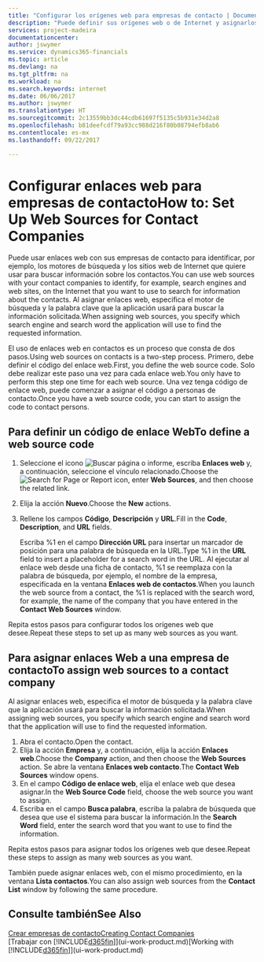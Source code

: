 ```yaml
---
title: "Configurar los orígenes web para empresas de contacto | Documentos de Microsoft"
description: "Puede definir sus orígenes web o de Internet y asignarlos a una empresa de contacto para identificar cómo desea buscar la información de sus contactos."
services: project-madeira
documentationcenter: 
author: jswymer
ms.service: dynamics365-financials
ms.topic: article
ms.devlang: na
ms.tgt_pltfrm: na
ms.workload: na
ms.search.keywords: internet
ms.date: 06/06/2017
ms.author: jswymer
ms.translationtype: HT
ms.sourcegitcommit: 2c13559bb3dc44cdb61697f5135c5b931e34d2a8
ms.openlocfilehash: b81deefcdf79a93cc988d216f80b08794efb8ab6
ms.contentlocale: es-mx
ms.lasthandoff: 09/22/2017

---
```

# <a name="how-to-set-up-web-sources-for-contact-companies"></a><span data-ttu-id="aba67-103">Configurar enlaces web para empresas de contacto</span><span class="sxs-lookup"><span data-stu-id="aba67-103">How to: Set Up Web Sources for Contact Companies</span></span>
<span data-ttu-id="aba67-104">Puede usar enlaces web con sus empresas de contacto para identificar, por ejemplo, los motores de búsqueda y los sitios web de Internet que quiere usar para buscar información sobre los contactos.</span><span class="sxs-lookup"><span data-stu-id="aba67-104">You can use web sources with your contact companies to identify, for example, search engines and web sites, on the Internet that you want to use to search for information about the contacts.</span></span> <span data-ttu-id="aba67-105">Al asignar enlaces web, especifica el motor de búsqueda y la palabra clave que la aplicación usará para buscar la información solicitada.</span><span class="sxs-lookup"><span data-stu-id="aba67-105">When assigning web sources, you specify which search engine and search word the application will use to find the requested information.</span></span>

<span data-ttu-id="aba67-106">El uso de enlaces web en contactos es un proceso que consta de dos pasos.</span><span class="sxs-lookup"><span data-stu-id="aba67-106">Using web sources on contacts is a two-step process.</span></span> <span data-ttu-id="aba67-107">Primero, debe definir el código del enlace web.</span><span class="sxs-lookup"><span data-stu-id="aba67-107">First, you define the web source code.</span></span> <span data-ttu-id="aba67-108">Solo debe realizar este paso una vez para cada enlace web.</span><span class="sxs-lookup"><span data-stu-id="aba67-108">You only have to perform this step one time for each web source.</span></span> <span data-ttu-id="aba67-109">Una vez tenga código de enlace web, puede comenzar a asignar el código a personas de contacto.</span><span class="sxs-lookup"><span data-stu-id="aba67-109">Once you have a web source code, you can start to assign the code to contact persons.</span></span>

## <a name="to-define-a-web-source-code"></a><span data-ttu-id="aba67-110">Para definir un código de enlace Web</span><span class="sxs-lookup"><span data-stu-id="aba67-110">To define a web source code</span></span>
1. <span data-ttu-id="aba67-111">Seleccione el icono ![Buscar página o informe](media/ui-search/search_small.png "icono Buscar página o informe"), escriba **Enlaces web** y, a continuación, seleccione el vínculo relacionado.</span><span class="sxs-lookup"><span data-stu-id="aba67-111">Choose the ![Search for Page or Report](media/ui-search/search_small.png "Search for Page or Report icon") icon, enter **Web Sources**, and then choose the related link.</span></span>
2. <span data-ttu-id="aba67-112">Elija la acción **Nuevo**.</span><span class="sxs-lookup"><span data-stu-id="aba67-112">Choose the **New** actions.</span></span>
3. <span data-ttu-id="aba67-113">Rellene los campos **Código**, **Descripción** y **URL**.</span><span class="sxs-lookup"><span data-stu-id="aba67-113">Fill in the **Code**, **Description**, and **URL** fields.</span></span>

    <span data-ttu-id="aba67-114">Escriba %1 en el campo **Dirección URL** para insertar un marcador de posición para una palabra de búsqueda en la URL.</span><span class="sxs-lookup"><span data-stu-id="aba67-114">Type %1 in the **URL** field to insert a placeholder for a search word in the URL.</span></span> <span data-ttu-id="aba67-115">Al ejecutar al enlace web desde una ficha de contacto, %1 se reemplaza con la palabra de búsqueda, por ejemplo, el nombre de la empresa, especificada en la ventana **Enlaces web de contactos**.</span><span class="sxs-lookup"><span data-stu-id="aba67-115">When you launch the web source from a contact, the %1 is replaced with the search word, for example, the name of the company that you have entered in the **Contact Web Sources** window.</span></span>

<span data-ttu-id="aba67-116">Repita estos pasos para configurar todos los orígenes web que desee.</span><span class="sxs-lookup"><span data-stu-id="aba67-116">Repeat these steps to set up as many web sources as you want.</span></span>

## <a name="to-assign-web-sources-to-a-contact-company"></a><span data-ttu-id="aba67-117">Para asignar enlaces Web a una empresa de contacto</span><span class="sxs-lookup"><span data-stu-id="aba67-117">To assign web sources to a contact company</span></span>
<span data-ttu-id="aba67-118">Al asignar enlaces web, especifica el motor de búsqueda y la palabra clave que la aplicación usará para buscar la información solicitada.</span><span class="sxs-lookup"><span data-stu-id="aba67-118">When assigning web sources, you specify which search engine and search word that the application will use to find the requested information.</span></span>

1. <span data-ttu-id="aba67-119">Abra el contacto.</span><span class="sxs-lookup"><span data-stu-id="aba67-119">Open the contact.</span></span>
2. <span data-ttu-id="aba67-120">Elija la acción **Empresa** y, a continuación, elija la acción **Enlaces web**.</span><span class="sxs-lookup"><span data-stu-id="aba67-120">Choose the **Company** action, and then choose the **Web Sources** action.</span></span> <span data-ttu-id="aba67-121">Se abre la ventana **Enlaces web contacto**.</span><span class="sxs-lookup"><span data-stu-id="aba67-121">The **Contact Web Sources** window opens.</span></span>
3. <span data-ttu-id="aba67-122">En el campo **Código de enlace web**, elija el enlace web que desea asignar.</span><span class="sxs-lookup"><span data-stu-id="aba67-122">In the **Web Source Code** field, choose the web source you want to assign.</span></span>
4. <span data-ttu-id="aba67-123">Escriba en el campo **Busca palabra**, escriba la palabra de búsqueda que desea que use el sistema para buscar la información.</span><span class="sxs-lookup"><span data-stu-id="aba67-123">In the **Search Word** field, enter the search word that you want to use to find the information.</span></span>

<span data-ttu-id="aba67-124">Repita estos pasos para asignar todos los orígenes web que desee.</span><span class="sxs-lookup"><span data-stu-id="aba67-124">Repeat these steps to assign as many web sources as you want.</span></span>

<span data-ttu-id="aba67-125">También puede asignar enlaces web, con el mismo procedimiento, en la ventana **Lista contactos**.</span><span class="sxs-lookup"><span data-stu-id="aba67-125">You can also assign web sources from the **Contact List** window by following the same procedure.</span></span>

## <a name="see-also"></a><span data-ttu-id="aba67-126">Consulte también</span><span class="sxs-lookup"><span data-stu-id="aba67-126">See Also</span></span>
[<span data-ttu-id="aba67-127">Crear empresas de contacto</span><span class="sxs-lookup"><span data-stu-id="aba67-127">Creating Contact Companies</span></span>](marketing-create-contact-companies.md)  
<span data-ttu-id="aba67-128">[Trabajar con [!INCLUDE[d365fin](includes/d365fin_md.md)]](ui-work-product.md)</span><span class="sxs-lookup"><span data-stu-id="aba67-128">[Working with [!INCLUDE[d365fin](includes/d365fin_md.md)]](ui-work-product.md)</span></span>

